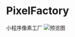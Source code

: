 # PixelFactory
小程序像素工厂
![预览图](https://github.com/zk495488190ok/PixelFactory/blob/master/wxe1a642b8088e4b13.o6zAJsyb3TV_eE_IT6LqRwST07Ic.bh4QnhOG0yoE226890137d80e9f2d8e9b1690e1eaf3b.png)
